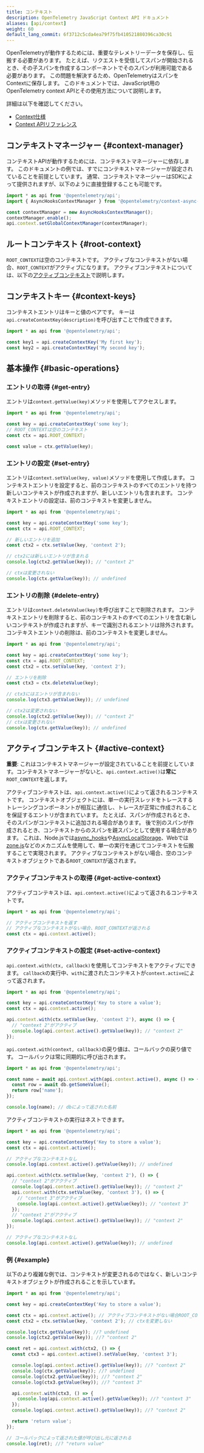 ```yaml
---
title: コンテキスト
description: OpenTelemetry JavaScript Context API ドキュメント
aliases: [api/context]
weight: 60
default_lang_commit: 6f3712c5cda4ea79f75fb410521880396ca30c91
---
```


OpenTelemetryが動作するためには、重要なテレメトリーデータを保存し、伝搬する必要があります。
たとえば、リクエストを受信してスパンが開始されるとき、その子スパンを作成するコンポーネントでそのスパンが利用可能である必要があります。
この問題を解決するため、OpenTelemetryはスパンをContextに保存します。
このドキュメントでは、JavaScript用のOpenTelemetry context APIとその使用方法について説明します。

詳細は以下を確認してください。

- [Context仕様](/docs/specs/otel/context/)
- [Context APIリファレンス](https://open-telemetry.github.io/opentelemetry-js/classes/_opentelemetry_api.ContextAPI.html)

## コンテキストマネージャー {#context-manager}

コンテキストAPIが動作するためには、コンテキストマネージャーに依存します。
このドキュメントの例では、すでにコンテキストマネージャーが設定されていることを前提としています。
通常、コンテキストマネージャーはSDKによって提供されますが、以下のように直接登録することも可能です。

```typescript
import * as api from '@opentelemetry/api';
import { AsyncHooksContextManager } from '@opentelemetry/context-async-hooks';

const contextManager = new AsyncHooksContextManager();
contextManager.enable();
api.context.setGlobalContextManager(contextManager);
```

## ルートコンテキスト {#root-context}

`ROOT_CONTEXT`は空のコンテキストです。
アクティブなコンテキストがない場合、`ROOT_CONTEXT`がアクティブになります。
アクティブコンテキストについては、以下の[アクティブコンテキスト](#active-context)で説明します。

## コンテキストキー {#context-keys}

コンテキストエントリはキーと値のペアです。
キーは`api.createContextKey(description)`を呼び出すことで作成できます。

```typescript
import * as api from '@opentelemetry/api';

const key1 = api.createContextKey('My first key');
const key2 = api.createContextKey('My second key');
```

## 基本操作 {#basic-operations}

### エントリの取得 {#get-entry}

エントリは`context.getValue(key)`メソッドを使用してアクセスします。

```typescript
import * as api from '@opentelemetry/api';

const key = api.createContextKey('some key');
// ROOT_CONTEXTは空のコンテキスト
const ctx = api.ROOT_CONTEXT;

const value = ctx.getValue(key);
```

### エントリの設定 {#set-entry}

エントリは`context.setValue(key, value)`メソッドを使用して作成します。
コンテキストエントリを設定すると、前のコンテキストのすべてのエントリを持つ新しいコンテキストが作成されますが、新しいエントリも含まれます。
コンテキストエントリの設定は、前のコンテキストを変更しません。

```typescript
import * as api from '@opentelemetry/api';

const key = api.createContextKey('some key');
const ctx = api.ROOT_CONTEXT;

// 新しいエントリを追加
const ctx2 = ctx.setValue(key, 'context 2');

// ctx2には新しいエントリが含まれる
console.log(ctx2.getValue(key)); // "context 2"

// ctxは変更されない
console.log(ctx.getValue(key)); // undefined
```

### エントリの削除 {#delete-entry}

エントリは`context.deleteValue(key)`を呼び出すことで削除されます。
コンテキストエントリを削除すると、前のコンテキストのすべてのエントリを含む新しいコンテキストが作成されますが、キーで識別されるエントリは除外されます。
コンテキストエントリの削除は、前のコンテキストを変更しません。

```typescript
import * as api from '@opentelemetry/api';

const key = api.createContextKey('some key');
const ctx = api.ROOT_CONTEXT;
const ctx2 = ctx.setValue(key, 'context 2');

// エントリを削除
const ctx3 = ctx.deleteValue(key);

// ctx3にはエントリが含まれない
console.log(ctx3.getValue(key)); // undefined

// ctx2は変更されない
console.log(ctx2.getValue(key)); // "context 2"
// ctxは変更されない
console.log(ctx.getValue(key)); // undefined
```

## アクティブコンテキスト {#active-context}

**重要**: これはコンテキストマネージャーが設定されていることを前提としています。コンテキストマネージャーがないと、`api.context.active()`は**常に**`ROOT_CONTEXT`を返します。

アクティブコンテキストは、`api.context.active()`によって返されるコンテキストです。
コンテキストオブジェクトには、単一の実行スレッドをトレースするトレーシングコンポーネントが相互に通信し、トレースが正常に作成されることを保証するエントリが含まれています。
たとえば、スパンが作成されるとき、そのスパンがコンテキストに追加される場合があります。
後で別のスパンが作成されるとき、コンテキストからのスパンを親スパンとして使用する場合があります。
これは、Node.jsでは[async_hooks](https://nodejs.org/api/async_hooks.html)や[AsyncLocalStorage](https://nodejs.org/api/async_context.html#async_context_class_asynclocalstorage)、Webでは[zone.js](https://github.com/angular/angular/tree/main/packages/zone.js)などのメカニズムを使用して、単一の実行を通じてコンテキストを伝搬することで実現されます。
アクティブなコンテキストがない場合、空のコンテキストオブジェクトである`ROOT_CONTEXT`が返されます。

### アクティブコンテキストの取得 {#get-active-context}

アクティブコンテキストは、`api.context.active()`によって返されるコンテキストです。

```typescript
import * as api from '@opentelemetry/api';

// アクティブコンテキストを返す
// アクティブなコンテキストがない場合、ROOT_CONTEXTが返される
const ctx = api.context.active();
```

### アクティブコンテキストの設定 {#set-active-context}

`api.context.with(ctx, callback)`を使用してコンテキストをアクティブにできます。
`callback`の実行中、`with`に渡されたコンテキストが`context.active`によって返されます。

```typescript
import * as api from '@opentelemetry/api';

const key = api.createContextKey('Key to store a value');
const ctx = api.context.active();

api.context.with(ctx.setValue(key, 'context 2'), async () => {
  // "context 2"がアクティブ
  console.log(api.context.active().getValue(key)); // "context 2"
});
```

`api.context.with(context, callback)`の戻り値は、コールバックの戻り値です。
コールバックは常に同期的に呼び出されます。

```typescript
import * as api from '@opentelemetry/api';

const name = await api.context.with(api.context.active(), async () => {
  const row = await db.getSomeValue();
  return row['name'];
});

console.log(name); // dbによって返された名前
```

アクティブコンテキストの実行はネストできます。

```typescript
import * as api from '@opentelemetry/api';

const key = api.createContextKey('Key to store a value');
const ctx = api.context.active();

// アクティブなコンテキストなし
console.log(api.context.active().getValue(key)); // undefined

api.context.with(ctx.setValue(key, 'context 2'), () => {
  // "context 2"がアクティブ
  console.log(api.context.active().getValue(key)); // "context 2"
  api.context.with(ctx.setValue(key, 'context 3'), () => {
    // "context 3"がアクティブ
    console.log(api.context.active().getValue(key)); // "context 3"
  });
  // "context 2"がアクティブ
  console.log(api.context.active().getValue(key)); // "context 2"
});

// アクティブなコンテキストなし
console.log(api.context.active().getValue(key)); // undefined
```

### 例 {#example}

以下のより複雑な例では、コンテキストが変更されるのではなく、新しいコンテキストオブジェクトが作成されることを示しています。

```typescript
import * as api from '@opentelemetry/api';

const key = api.createContextKey('Key to store a value');

const ctx = api.context.active(); // アクティブコンテキストがない場合ROOT_CONTEXTを返す
const ctx2 = ctx.setValue(key, 'context 2'); // ctxを変更しない

console.log(ctx.getValue(key)); //? undefined
console.log(ctx2.getValue(key)); //? "context 2"

const ret = api.context.with(ctx2, () => {
  const ctx3 = api.context.active().setValue(key, 'context 3');

  console.log(api.context.active().getValue(key)); //? "context 2"
  console.log(ctx.getValue(key)); //? undefined
  console.log(ctx2.getValue(key)); //? "context 2"
  console.log(ctx3.getValue(key)); //? "context 3"

  api.context.with(ctx3, () => {
    console.log(api.context.active().getValue(key)); //? "context 3"
  });
  console.log(api.context.active().getValue(key)); //? "context 2"

  return 'return value';
});

// コールバックによって返された値が呼び出し元に返される
console.log(ret); //? "return value"
```
